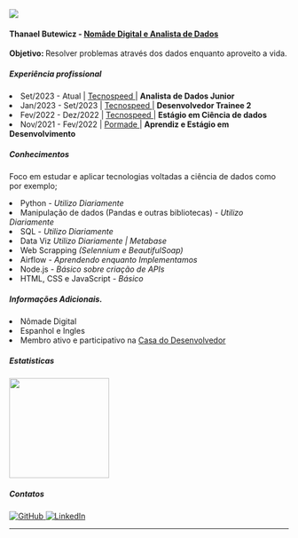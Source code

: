 <img src='https://media.licdn.com/dms/image/D4E03AQFSPm75nWh3FA/profile-displayphoto-shrink_800_800/0/1695142230447?e=1713398400&v=beta&t=h1luI8ITIywYCuvmz1E8Jdi7bWcU3D73Gfrq0484gqY'>


#### <b> Thanael Butewicz - <u> Nomâde Digital e Analista de Dados </u> </b>
<b> Objetivo: </b> Resolver problemas através dos dados enquanto aproveito a vida.
##### <b> Experiência profissional </b>
<li> Set/2023 - Atual    | <a href='https://tecnospeed.com.br/institucional/'> Tecnospeed </a> | <b> Analista de Dados Junior </b> </li>
<li> Jan/2023 - Set/2023 | <a href='https://tecnospeed.com.br/institucional/'> Tecnospeed </a> | <b> Desenvolvedor Trainee 2 </b> </li>
<li> Fev/2022 - Dez/2022 | <a href='https://tecnospeed.com.br/institucional/'> Tecnospeed  </a>| <b> Estágio em Ciência de dados </b> </li>
<li> Nov/2021 - Fev/2022 | <a href='https://www.pormade.com.br/quem-somos'> Pormade </a> | <b> Aprendiz e Estágio em Desenvolvimento </b> </li>

##### Conhecimentos
Foco em estudar e aplicar tecnologias voltadas a ciência de dados como por exemplo;
<li> Python - <i> Utilizo Diariamente </i> </li>
<li> Manipulação de dados (Pandas e outras bibliotecas) - <i> Utilizo Diariamente </i> </li>
<li> SQL - <i> Utilizo Diariamente </i> </li>
<li> Data Viz <i> Utilizo Diariamente | Metabase</i> </li>
<li> Web Scrapping <i> (Selennium e BeautifulSoap) </i> </li>
<li> Airflow - <i> Aprendendo enquanto Implementamos </i> </li>
<li> Node.js - <i> Básico sobre criação de APIs </i> </li>
<li> HTML, CSS e JavaScript - <i> Básico </i> </li>

##### Informações Adicionais.
<li> Nômade Digital </li>
<li> Espanhol e Ingles </li>
<li> Membro ativo e participativo na <a href='https://forum.casadodesenvolvedor.com.br/forum/312-python/'> Casa do Desenvolvedor </a>


##### Estatisticas

<a href="https://github.com/zThanael">
  <img height="180em" src="https://github-readme-stats.vercel.app/api?username=zThanael&show_icons=true&theme=radical" />
</a>


##### Contatos 
<div align="left">
   <a href="https://github.com/zThanael">
    <img 
      alt="GitHub" 
      title="zThanael"
      src="https://img.shields.io/badge/github%20-%23121011.svg?&style=for-the-badge&logo=github&logoColor=white"
    />
   </a>
   <a href="https://www.linkedin.com/in/thanael/">
    <img 
      alt="LinkedIn" 
      title="Thanael Butewicz"
      src="https://img.shields.io/badge/linkedin%20-%230077B5.svg?&style=for-the-badge&logo=linkedin&logoColor=white"
    />
   </a>
</div>

---
